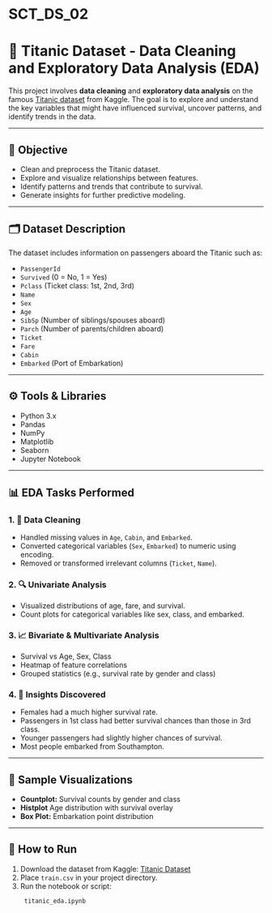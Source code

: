 # SCT_DS_02

# 🚢 Titanic Dataset - Data Cleaning and Exploratory Data Analysis (EDA)

This project involves **data cleaning** and **exploratory data analysis** on the famous [Titanic dataset](https://www.kaggle.com/competitions/titanic/data) from Kaggle. The goal is to explore and understand the key variables that might have influenced survival, uncover patterns, and identify trends in the data.

---

## 📌 Objective

- Clean and preprocess the Titanic dataset.
- Explore and visualize relationships between features.
- Identify patterns and trends that contribute to survival.
- Generate insights for further predictive modeling.

---

## 🗂️ Dataset Description

The dataset includes information on passengers aboard the Titanic such as:

- `PassengerId`
- `Survived` (0 = No, 1 = Yes)
- `Pclass` (Ticket class: 1st, 2nd, 3rd)
- `Name`
- `Sex`
- `Age`
- `SibSp` (Number of siblings/spouses aboard)
- `Parch` (Number of parents/children aboard)
- `Ticket`
- `Fare`
- `Cabin`
- `Embarked` (Port of Embarkation)

---

## ⚙️ Tools & Libraries

- Python 3.x
- Pandas
- NumPy
- Matplotlib
- Seaborn
- Jupyter Notebook

---

## 📊 EDA Tasks Performed

### 1. 🔧 Data Cleaning
- Handled missing values in `Age`, `Cabin`, and `Embarked`.
- Converted categorical variables (`Sex`, `Embarked`) to numeric using encoding.
- Removed or transformed irrelevant columns (`Ticket`, `Name`).

### 2. 🔍 Univariate Analysis
- Visualized distributions of age, fare, and survival.
- Count plots for categorical variables like sex, class, and embarked.

### 3. 📈 Bivariate & Multivariate Analysis
- Survival vs Age, Sex, Class
- Heatmap of feature correlations
- Grouped statistics (e.g., survival rate by gender and class)

### 4. 📌 Insights Discovered
- Females had a much higher survival rate.
- Passengers in 1st class had better survival chances than those in 3rd class.
- Younger passengers had slightly higher chances of survival.
- Most people embarked from Southampton.

---

## 🧪 Sample Visualizations

- **Countplot:** Survival counts by gender and class
- **Histplot** Age distribution with survival overlay
- **Box Plot:** Embarkation point distribution

---

## 🚀 How to Run

1. Download the dataset from Kaggle: [Titanic Dataset](https://www.kaggle.com/competitions/titanic/data)
2. Place `train.csv` in your project directory.
3. Run the notebook or script:
   ```bash
    titanic_eda.ipynb
